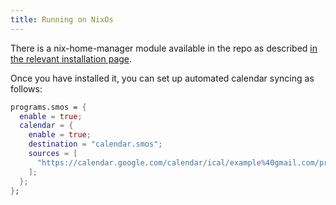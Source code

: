 ```yaml
---
title: Running on NixOs
---
```


There is a nix-home-manager module available in the repo as described [in the relevant installation page](/installation/nixos).

Once you have installed it, you can set up automated calendar syncing as follows:

``` nix
programs.smos = {
  enable = true;
  calendar = {
    enable = true;
    destination = "calendar.smos";
    sources = [
      "https://calendar.google.com/calendar/ical/example%40gmail.com/private-00000000000000000000000000000000/basic.ics"
    ];
  };
};
```
